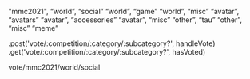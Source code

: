 
"mmc2021",
“world”, “social”
“world”, “game”
“world”, “misc”
“avatar”, “avatars”
“avatar”, “accessories”
“avatar”, “misc”
“other”, “tau”
“other”, “misc”
“meme”

.post('vote/:competition/:category/:subcategory?', handleVote)
.get('vote/:competition/:category/:subcategory?', hasVoted)

vote/mmc2021/world/social
